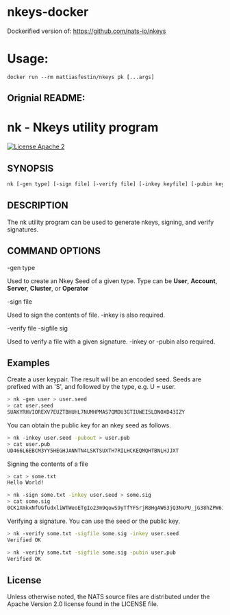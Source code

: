 # nkeys-docker

Dockerified version of: https://github.com/nats-io/nkeys

# Usage:
`docker run --rm mattiasfestin/nkeys pk [...args]`

Orignial README:
-----------------------

# nk - Nkeys utility program

[![License Apache 2](https://img.shields.io/badge/License-Apache2-blue.svg)](https://www.apache.org/licenses/LICENSE-2.0)

## SYNOPSIS

```bash
nk [-gen type] [-sign file] [-verify file] [-inkey keyfile] [-pubin keyfile] [-pubout] [-e entropy]
```

## DESCRIPTION

The nk utility program can be used to generate nkeys, signing, and verify signatures.

## COMMAND OPTIONS

-gen type

Used to create an Nkey Seed of a given type. Type can be **User**, **Account**, **Server**, **Cluster**, or **Operator**

-sign file

Used to sign the contents of file. -inkey is also required.

-verify file -sigfile sig

Used to verify a file with a given signature. -inkey or -pubin also required.

## Examples

Create a user keypair. The result will be an encoded seed. Seeds are prefixed with an 'S', and followed by the type, e.g. U = user.

```bash
> nk -gen user > user.seed
> cat user.seed
SUAKYRHVIOREXV7EUZTBHUHL7NUMHPMAS7QMDU3GTIUWEI5LDNOXD43IZY
```

You can obtain the public key for an nkey seed as follows.

```bash
> nk -inkey user.seed -pubout > user.pub
> cat user.pub
UD466L6EBCM3YY5HEGHJANNTN4LSKTSUXTH7RILHCKEQMQHTBNLHJJXT
```

Signing the contents of a file

```bash
> cat > some.txt
Hello World!

> nk -sign some.txt -inkey user.seed > some.sig
> cat some.sig
0CK1XmkxNfUGfudxliWTWeoETgIo23m9qowS9yTfYFSrjR8HgAW63jQ3NxPU_jG38hZPW61IZSun37N690CkDg
```

Verifying a signature. You can use the seed or the public key.

```bash
> nk -verify some.txt -sigfile some.sig -inkey user.seed
Verified OK

> nk -verify some.txt -sigfile some.sig -pubin user.pub
Verified OK
```

## License

Unless otherwise noted, the NATS source files are distributed
under the Apache Version 2.0 license found in the LICENSE file.

